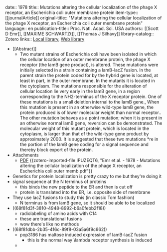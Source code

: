 date:: 1978
title:: Mutations altering the cellular localization of the phage X receptor, an Escherichia coli outer membrane protein
item-type:: [[journalArticle]]
original-title:: "Mutations altering the cellular localization of the phage X receptor, an Escherichia coli outer membrane protein"
language:: en
publication-title:: Proc. Natl. Acad. Sci. USA
authors:: [[Scott D Emr]], [[MAXIME SCHWARTZt]], [[Thomas J Silhavy]]
library-catalog:: Zotero
links:: [Local library](zotero://select/library/items/CC475ZFR), [Web library](https://www.zotero.org/users/6106196/items/CC475ZFR)

- [[Abstract]]
	- Two mutant strains of Escherichia coli have been isolated in which the cellular location of an outer membrane protein, the phage X receptor (the lamB gene product), is altered. These mutations were initially selected in a strain containing a lamB-lacZ fusion. In the parent strain the protein coded for by the hybrid gene is located, at least in part, in the outer membrane. In the mutants it is located in the cytoplasm. The mutations responsible for the alteration of cellular location lie very early in the lamB gene, in a region corresponding to the NH2-terminus of the X receptor protein. One of these mutations is a small deletion internal to the lamB gene., When this mutation is present in an otherwise wild-type lamB gene, the protein produced is of lower molecular weight than normal receptor.. The other mutation behaves as a point mutation; when it is present in an otherwise normal lamB gene, reversion can be demonstrated. The molecular weight of this mutant protein, which is located in the cytoplasm, is larger than that of the wild-type gene product by approximately 2000. It is suggested that these two mutations *re in the portion of the lamB gene coding for a signal sequence and thereby block export of the protein.
- Attachments
	- [PDF](zotero://select/library/items/IPUZEQT6) {{zotero-imported-file IPUZEQT6, "Emr et al. - 1978 - Mutations altering the cellular localization of the phage X receptor, an Escherichia coli outer memb.pdf"}}
- Genetics for protein localization is pretty crazy to me but they're doing it
- signal sequence at the N terminus of proteins
	- this binds the new peptide to the ER and then is cut off
	- protein is translated into the ER, i.e. opposite side of membrane
- They use lacZ fusions to study this (in classic Tom fashion)
	- N terminus is from lamB gene, so it should be able to be localized
- ((68f81d3f-3810-4948-8992-b6a0febb2f18))
	- radiolabeling of amino acids with C14
	- these are translational fusions
	- wow there's like no methods
- ((68f81dbb-2b35-416c-89f8-03a5a6f9c662))
	- pop3186 has maltose induced expression of lamB-lacZ fusion
		- this is the normal way \lambda receptor synthesis is induced
	-